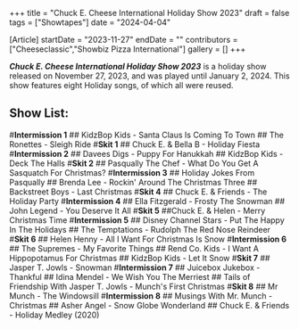 +++
title = "Chuck E. Cheese International Holiday Show 2023"
draft = false
tags = ["Showtapes"]
date = "2024-04-04"

[Article]
startDate = "2023-11-27"
endDate = ""
contributors = ["Cheeseclassic","Showbiz Pizza International"]
gallery = []
+++


<b><i>Chuck E. Cheese International Holiday Show 2023</b></i> is a holiday show released on November 27, 2023, and was played until January 2, 2024. This show features eight Holiday songs, of which all were reused.

<h2> Show List: </h2>
#<b>Intermission 1</b>
## KidzBop Kids - Santa Claus Is Coming To Town 
## The Ronettes - Sleigh Ride
#<b>Skit 1</b>
## Chuck E. & Bella B - Holiday Fiesta
#<b>Intermission 2</b>
## Davees Digs - Puppy For Hanukkah
## KidzBop Kids - Deck The Halls
#<b>Skit 2</b>
## Pasqually The Chef - What Do You Get A Sasquatch For Christmas?
#<b>Intermission 3</b>
## Holiday Jokes From Pasqually
## Brenda Lee - Rockin' Around The Christmas Three 
## Backstreet Boys - Last Christmas
#<b>Skit 4</b>
## Chuck E. & Friends - The Holiday Party
#<b>Intermission 4</b>
## Ella Fitzgerald - Frosty The Snowman
## John Legend - You Deserve It All
#<b>Skit 5</b>
##Chuck E. & Helen - Merry Christmas Time
#<b>Intermission 5</b>
## Disney Channel Stars - Put The Happy In The Holidays 
## The Temptations - Rudolph The Red Nose Reindeer
#<b>Skit 6</b>
## Helen Henny - All I Want For Christmas Is Snow
#<b>Intermission 6</b>
## The Supremes - My Favorite Things
## Rend Co. Kids - I Want A Hippopotamus For Christmas 
## KidzBop Kids - Let It Snow
#<b>Skit 7</b>
## Jasper T. Jowls - Snowman
#<b>Intermission 7</b>
## Juicebox Jukebox - Thankful
## Idina Mendel - We Wish You The Merriest
## Tails of Friendship With Jasper T. Jowls - Munch's First Christmas
#<b>Skit 8</b>
## Mr Munch - The Windowsill
#<b>Intermission 8</b>
## Musings With Mr. Munch - Christmas 
## Asher Angel - Snow Globe Wonderland
## Chuck E. & Friends - Holiday Medley (2020)